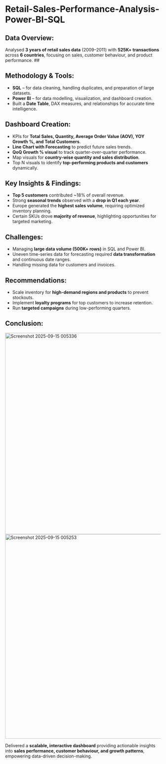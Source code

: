 # Retail-Sales-Performance-Analysis-Power-BI-SQL
## Data Overview:   
Analysed **3 years of retail sales data** (2009–2011) with **525K+ transactions** across **6 countries**, focusing on sales, customer behaviour, and product performance.  ##
## Methodology & Tools:

- **SQL** – for data cleaning, handling duplicates, and preparation of large datasets.
- **Power BI** – for data modelling, visualization, and dashboard creation.
- Built a **Date Table**, DAX measures, and relationships for accurate time intelligence.

## **Dashboard Creation:**

- KPIs for **Total Sales, Quantity, Average Order Value (AOV), YOY Growth %, and Total Customers**.
- **Line Chart with Forecasting** to predict future sales trends.
- **QoQ Growth % visual** to track quarter-over-quarter performance.
- Map visuals for **country-wise quantity and sales distribution**.
- Top N visuals to identify **top-performing products and customers** dynamically.

## **Key Insights & Findings:**

- **Top 5 customers** contributed ~18% of overall revenue.
- Strong **seasonal trends** observed with a **drop in Q1 each year**.
- Europe generated the **highest sales volume**, requiring optimized inventory planning.
- Certain SKUs drove **majority of revenue**, highlighting opportunities for targeted marketing.

## Challenges:

- Managing **large data volume (500K+ rows)** in SQL and Power BI.
- Uneven time-series data for forecasting required **data transformation** and continuous date ranges.
- Handling missing data for customers and invoices.

## **Recommendations:**

- Scale inventory for **high-demand regions and products** to prevent stockouts.
- Implement **loyalty programs** for top customers to increase retention.
- Run **targeted campaigns** during low-performing quarters.

## **Conclusion:**
<img width="1157" height="651" alt="Screenshot 2025-09-15 005336" src="https://github.com/user-attachments/assets/d9e68f4e-28aa-4ce1-b8e3-0448d6adeaf4" />
<img width="1212" height="661" alt="Screenshot 2025-09-15 005253" src="https://github.com/user-attachments/assets/913e2b53-40fa-4f49-9b5c-7d98348bf729" />


 Delivered a **scalable, interactive dashboard** providing actionable insights into **sales performance, customer behaviour, and growth patterns**, empowering data-driven decision-making.
